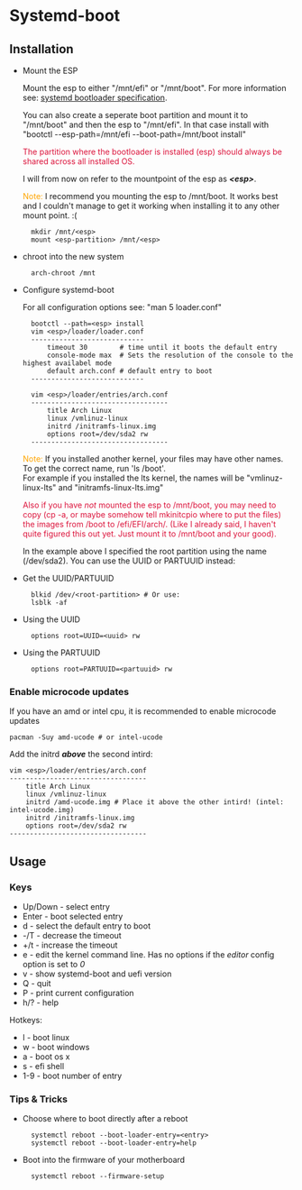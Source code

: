 # Systemd-boot

## Installation

* Mount the ESP

    Mount the esp to either "/mnt/efi" or "/mnt/boot". For more information see: [systemd bootloader specification](https://systemd.io/BOOT_LOADER_SPECIFICATION/).

    You can also create a seperate boot partition and mount it to "/mnt/boot" and then the esp to "/mnt/efi". In that case install with "bootctl --esp-path=/mnt/efi --boot-path=/mnt/boot install"
    
    <span style="color:crimson">The partition where the bootloader is installed (esp) should always be shared across all installed OS.</span>

    I will from now on refer to the mountpoint of the esp as ***\<esp\>***.

    <span style="color:orange">Note:</span> I recommend you mounting the esp to /mnt/boot. It works best and I couldn't manage to get it working when installing it to any other mount point. :(

        mkdir /mnt/<esp>
        mount <esp-partition> /mnt/<esp>

* chroot into the new system

        arch-chroot /mnt

* Configure systemd-boot

    For all configuration options see: "man 5 loader.conf"

        bootctl --path=<esp> install
        vim <esp>/loader/loader.conf
        ----------------------------
            timeout 30        # time until it boots the default entry
            console-mode max  # Sets the resolution of the console to the highest availabel mode
            default arch.conf # default entry to boot
        ----------------------------
        
        vim <esp>/loader/entries/arch.conf
        ----------------------------------
            title Arch Linux
            linux /vmlinuz-linux
            initrd /initramfs-linux.img
            options root=/dev/sda2 rw
        ----------------------------------

    <span style="color:orange">Note:</span> If you installed another kernel, your files may have other names. To get the correct name, run 'ls /boot'.  
    For example if you installed the lts kernel, the names will be "vmlinuz-linux-lts" and "initramfs-linux-lts.img"

    <span style="color:crimson">Also if you have *not* mounted the esp to /mnt/boot, you may need to copy (cp -a, or maybe somehow tell mkinitcpio where to put the files) the images from /boot to /efi/EFI/arch/. (Like I already said, I haven't quite figured this out yet. Just mount it to /mnt/boot and your good).</span>

    In the example above I specified the root partition using the name (/dev/sda2). You can use the UUID or PARTUUID instead:

* Get the UUID/PARTUUID

        blkid /dev/<root-partition> # Or use:
        lsblk -af

* Using the UUID

        options root=UUID=<uuid> rw

* Using the PARTUUID

        options root=PARTUUID=<partuuid> rw

### Enable microcode updates

If you have an amd or intel cpu, it is recommended to enable microcode updates

    pacman -Suy amd-ucode # or intel-ucode

Add the initrd ***above*** the second intird:

    vim <esp>/loader/entries/arch.conf
    ----------------------------------
        title Arch Linux
        linux /vmlinuz-linux
        initrd /amd-ucode.img # Place it above the other intird! (intel: intel-ucode.img)
        initrd /initramfs-linux.img
        options root=/dev/sda2 rw
    ----------------------------------

## Usage

### Keys

* Up/Down - select entry
* Enter - boot selected entry
* d - select the default entry to boot
* -/T - decrease the timeout
* +/t - increase the timeout
* e - edit the kernel command line. Has no options if the *editor* config option is set to *0*
* v - show systemd-boot and uefi version
* Q - quit
* P - print current configuration
* h/? - help

Hotkeys:

* l - boot linux
* w - boot windows
* a - boot os x
* s - efi shell
* 1-9 - boot number of entry

### Tips & Tricks

* Choose where to boot directly after a reboot

        systemctl reboot --boot-loader-entry=<entry>
        systemctl reboot --boot-loader-entry=help

* Boot into the firmware of your motherboard

        systemctl reboot --firmware-setup

